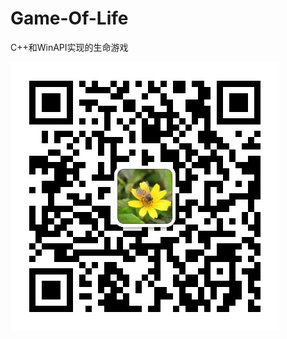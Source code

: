 # Game-Of-Life
C++和WinAPI实现的生命游戏

![image](https://github.com/lgl-fengwang/Material-library/raw/master/businessCard.jpg)
